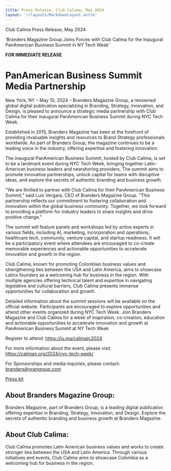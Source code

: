 ```yaml
---
title: Press Release, Club Calima, May 2024
layout: '~/layouts/MarkdownLayout.astro'
---
```


Club Calima Press Release, May 2024

‘Branders Magazine Group Joins Forces with Club Calima for the Inaugural PanAmerican Business Summit in NY Tech Week’


**FOR IMMEDIATE RELEASE**

# PanAmerican Business Summit Media Partnership

New York, NY – May 10, 2024 – Branders Magazine Group, a renowned global digital publication specializing in Branding, Strategy, Innovation, and Design, is pleased to announce a strategic media partnership with Club Calima for their inaugural PanAmerican Business Summit during NYC Tech Week.

Established in 2015, Branders Magazine has been at the forefront of providing invaluable insights and resources to Brand Strategy professionals worldwide. As part of Branders Group, the magazine continues to be a leading voice in the industry, offering expertise and fostering innovation.

The inaugural PanAmerican Business Summit, hosted by Club Calima, is set to be a landmark event during NYC Tech Week, bringing together Latin-American business leaders and nearshoring providers. The summit aims to promote innovative partnerships, unlock capital for teams with disruptive ideas, and explore the secrets of authentic branding and business growth.

"We are thrilled to partner with Club Calima for their PanAmerican Business Summit," said Luis Vergara, CEO of Branders Magazine Group. "This partnership reflects our commitment to fostering collaboration and innovation within the global business community. Together, we look forward to providing a platform for industry leaders to share insights and drive positive change."

The summit will feature panels and workshops led by active experts in various fields, including AI, marketing, incorporation and operations, healthcare tech, community, venture capital, and startup readiness. It will be a participatory event where attendees are encouraged to co-create memorable experiences and actionable opportunities to accelerate innovation and growth in the region.

Club Calima, known for promoting Colombian business values and strengthening ties between the USA and Latin America, aims to showcase Latinx founders as a welcoming hub for business in the region. With multiple agencies offering technical talent and expertise in navigating legislative and cultural barriers, Club Calima presents immense opportunities for collaboration and growth.

Detailed information about the summit sessions will be available on the official website. Participants are encouraged to explore opportunities and attend other events organized during NYC Tech Week.
Join Branders Magazine and Club Calima for a week of inspiration, co-creation, education and actionable opportunities to accelerate innovation and growth at PanAmerican Business Summit at NY Tech Week

Register to attend: https://lu.ma/calimajc2024

For more information about the event, please visit: https://caliman.org/2024/nyc-tech-week/

For Sponsorships and media inquiries, please contact: branders@vrangroup.com

[Press kit](https://awsmvc.notion.site/Press-Kit-Club-Calima-summit-NYC-Tech-Week-f1873bf8d9ca45f8ac19867d88e2b296)

## About Branders Magazine Group:

Branders Magazine, part of Branders Group, is a leading digital publication offering expertise in Branding, Strategy, Innovation, and Design. Explore the secrets of authentic branding and business growth at Branders Magazine.

## About Club Calima:

Club Calima promotes Latin American business values and works to create stronger ties between the USA and Latin America. Through various initiatives and events, Club Calima aims to showcase Colombia as a welcoming hub for business in the region.

























